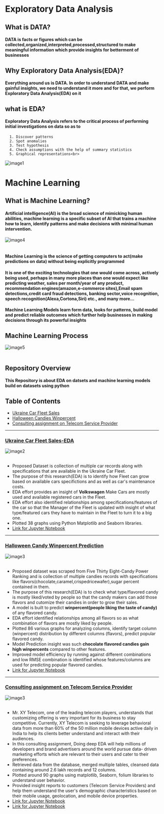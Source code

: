 # Exploratory Data Analysis <br>
## What is DATA?
#### DATA is facts or figures which can be collected,organized,interpreted,processed,structured to make meaningful information which provide insights for betterment of businesses<br>
## Why Exploratory Data Analysis(EDA)?
#### Everything around us is DATA. In order to understand DATA and make gainful insights, we need to understand it more and for that, we perform Exploratory Data Analysis(EDA) on it<br>
## what is EDA?
#### Exploratory Data Analysis refers to the critical process of performing initial investigations on data so as to 
      1. Discover patterns
      2. Spot anomalies
      3. Test hypothesis 
      4. Check assumptions with the help of summary statistics 
      5. Graphical representations<br>
![image1](/images/EDA.png)
# Machine Learning<br>
## What is Machine Learning?
####  Artificial intelligence(AI) is the broad science of mimicking human abilities, machine learning is a specific subset of AI that trains a machine how to learn, identify patterns and make decisions with minimal human intervention.<br>
![image4](/images/MachineLearning.png)<br><br>
#### Machine Learning is the science of getting computers to act(make predictions on data) without being explicitly programmed
#### It is one of the exciting technologies that one would come across, actively being used, perhaps in many more places than one would expect like predicting weather, sales per month/year of any product, recommendation engines(amazon,e-commerce sites),Email spam detections,credit card fraud detections, banking sector,voice recognition, speech recognition(Alexa,Cortona,Siri) etc., and many more...<br>
#### Machine Learning Models learn form data, looks for patterns, build model and predict reliable outcomes which further help businesses in making decisions through its powerful insights<br>
## Machine Learning Process
![image5](/images/machinelearningprocess.png)<br><br>
## Repository Overview
#### This Repository is about EDA on datsets and machine learning models build on datasets using python<br>
## Table of Contents
* [Ukraine Car Fleet Sales](#section1)<br>
* [Halloween Candies Winpercent](#section2)<br>
* [Consulting assignment on Telecom Service Provider](#section3)<br>
________________________________________________________________________________________________________________________________________

<a id="section1"></a>
### [Ukraine Car Fleet Sales-EDA](./UkraineCarFleetSales)
![image2](/images/carsales.png)<br><br>
   - Proposed Dataset is collection  of multiple car records along with specifications that are available in the Ukraine Car Fleet.
   - The purpose of this research(EDA) is to identify how Fleet can grow based on available cars specifictions and as well as car's
     maintenance costs. 
   - EDA effort provides an insight of __Volkswagen__ Make Cars are mostly used and available registered cars in the Fleet. 
   - EDA effort also identified relationships among specifications/features of the car so that the Manager of the Fleet is updated
     with insight of what type/featured cars they have to maintain in the Fleet to turn it to a big one. 
   - Plotted 38 graphs using Python Matplotlib and Seaborn libraries.
   - [Link for Jupyter Notebook](./UkraineCarFleetSales/CarSalesProject.ipynb)
________________________________________________________________________________________________________________________________________

<a id="section2"></a>
### [Halloween Candy Winpercent Prediction](./HalloweenCandyWinpercent)
![image3](/images/c1.png)<br><br>
   - Proposed dataset was scraped from Five Thirty Eight-Candy Power Ranking and is collection of multiple candies records with
     specifications like flavors(chocolate,caramel,crispedricewafer),sugar percent contained in them.
   - The purpose of this research(EDA) is to check what type/flavored candy is mostly liked/voted by people so that the candy makers
     can add those flavors and cutomize their candies in order to grow their sales.
   - A model is built to predict __winpercent(people liking the taste of candy)__ of any flavored candy.
   - EDA effort identified relationships among all flavors so as what combination of flavors are mostly liked by people.
   - Plotted 86 various graphs for analyzing columns, identify target column (winpercent) distribution by different columns (flavors),        predict popular flavored candy.
   - Model Prediction insight was such __chocolate flavored candies gain high winpercents__ compared to other features.
   - Improved model efficiency by running against different combinations and low RMSE combination is identified whose features/columns        are used for predicting popular flavored candies.
   - [Link for Jupyter Notebook](./HalloweenCandyWinpercent/Candywinpercent.ipynb)
   ________________________________________________________________________________________________________________________________________
   
<a id="section3"></a>
### [Consulting assignment on Telecom Service Provider](./EDA%20on%20Telecom%20Services)
![image3](/images/c1.png)<br><br>
   - Mr. XY Telecom, one of the leading telecom players, understands that customizing offering is very important for its business to          stay competitive. Currently, XY Telecom is seeking to leverage behavioral data from more than 60% of the 50 million mobile devices      active daily in India to help its clients better understand and interact with their audiences.
   - In this consulting assignment, Doing deep EDA will help millions of developers and brand advertisers around the world pursue data-      driven marketing efforts which are relevant to their users and cater to their preferences.
   - Retrieved data from the database, merged multiple tables, cleansed data containing around 2.6 lakh records and 12 columns.
   - Plotted around 90 graphs using matplotlib, Seaborn, folium libraries to understand user behavior.
   - Provided insight reports to customers (Telecom Service Providers) and help them understand the user's demographic characteristics        based on their mobile usage, geolocation, and mobile device properties.
   - [Link for Jupyter Notebook](./EDA%20on%20Telecom%20Services/TelecomDataCleansing.ipynb)
   - [Link for Jupyter Notebook](./EDA%20on%20Telecom%20Services/TelecomDataAnalysis.ipynb)
